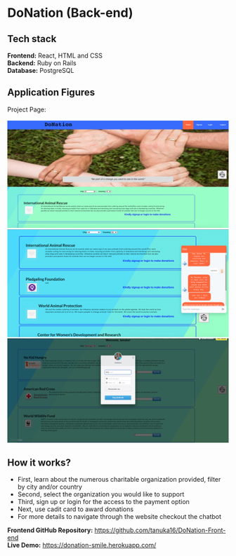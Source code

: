 # DoNation (Back-end)

## Tech stack
**Frontend:** React, HTML and CSS<br>
**Backend:** Ruby on Rails<br>
**Database:** PostgreSQL<br>

## Application Figures

Project Page: 
<br>
<br>
![](public/1.png)
<br>
![](public/2.png)
<br>
![](public/3.png)

## How it works?

- First, learn about the numerous charitable organization provided, filter by city and/or country
- Second, select the organization you would like to support
- Third, sign up or login for the access to the payment option
- Next, use cadit card to award donations
- For more details to navigate through the website checkout the chatbot

**Frontend GitHub Repository:** https://github.com/tanuka16/DoNation-Front-end
<br>
**Live Demo:** https://donation-smile.herokuapp.com/
